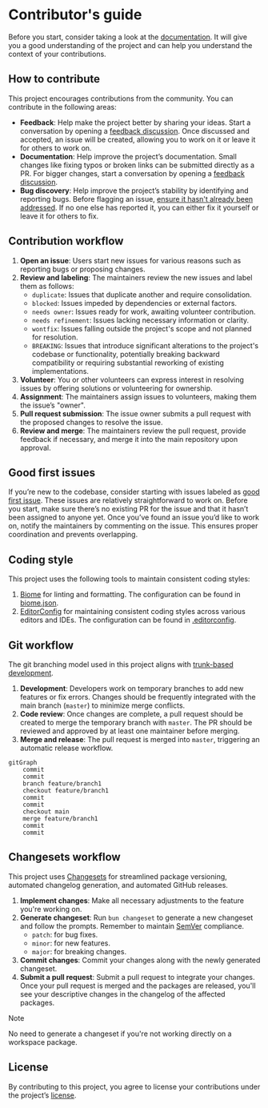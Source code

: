# Contributor's guide

Before you start, consider taking a look at the [documentation](https://lectorjs.pages.dev/). It will give you a good understanding of the project and can help you understand the context of your contributions.

## How to contribute

This project encourages contributions from the community. You can contribute in the following areas:

- **Feedback**: Help make the project better by sharing your ideas. Start a conversation by opening a [feedback discussion](https://github.com/lectorjs/lector/discussions). Once discussed and accepted, an issue will be created, allowing you to work on it or leave it for others to work on.
- **Documentation**: Help improve the project’s documentation. Small changes like fixing typos or broken links can be submitted directly as a PR. For bigger changes, start a conversation by opening a [feedback discussion](https://github.com/lectorjs/lector/discussions).
- **Bug discovery**: Help improve the project’s stability by identifying and reporting bugs. Before flagging an issue, [ensure it hasn't already been addressed](https://github.com/lectorjs/lector/issues). If no one else has reported it, you can either fix it yourself or leave it for others to fix.

## Contribution workflow

1. **Open an issue**: Users start new issues for various reasons such as reporting bugs or proposing changes.
2. **Review and labeling**: The maintainers review the new issues and label them as follows:
   - `duplicate`: Issues that duplicate another and require consolidation.
   - `blocked`: Issues impeded by dependencies or external factors.
   - `needs owner`: Issues ready for work, awaiting volunteer contribution.
   - `needs refinement`: Issues lacking necessary information or clarity.
   - `wontfix`: Issues falling outside the project's scope and not planned for resolution.
   - `BREAKING`: Issues that introduce significant alterations to the project's codebase or functionality, potentially breaking backward compatibility or requiring substantial reworking of existing implementations.
3. **Volunteer**: You or other volunteers can express interest in resolving issues by offering solutions or volunteering for ownership.
4. **Assignment**: The maintainers assign issues to volunteers, making them the issue’s "owner".
5. **Pull request submission**: The issue owner submits a pull request with the proposed changes to resolve the issue.
6. **Review and merge**: The maintainers review the pull request, provide feedback if necessary, and merge it into the main repository upon approval.

## Good first issues

If you’re new to the codebase, consider starting with issues labeled as [good first issue](https://github.com/lectorjs/lector/issues?q=is%3Aissue+is%3Aopen+label%3A%22good+first+issue%22+-label%3A%22blocked+by+upstream%22). These issues are relatively straightforward to work on. Before you start, make sure there’s no existing PR for the issue and that it hasn’t been assigned to anyone yet. Once you’ve found an issue you’d like to work on, notify the maintainers by commenting on the issue. This ensures proper coordination and prevents overlapping.

## Coding style

This project uses the following tools to maintain consistent coding styles:

1. [Biome](https://biomejs.dev/) for linting and formatting. The configuration can be found in [biome.json](biome.json).
2. [EditorConfig](https://editorconfig.org/) for maintaining consistent coding styles across various editors and IDEs. The configuration can be found in [.editorconfig](.editorconfig).

## Git workflow

The git branching model used in this project aligns with [trunk-based development](https://trunkbaseddevelopment.com/).

1. **Development**: Developers work on temporary branches to add new features or fix errors. Changes should be frequently integrated with the main branch (`master`) to minimize merge conflicts.
2. **Code review**: Once changes are complete, a pull request should be created to merge the temporary branch with `master`. The PR should be reviewed and approved by at least one maintainer before merging.
3. **Merge and release**: The pull request is merged into `master`, triggering an automatic release workflow.

```mermaid
gitGraph
    commit
    commit
    branch feature/branch1
    checkout feature/branch1
    commit
    commit
    checkout main
    merge feature/branch1
    commit
    commit
```

## Changesets workflow

This project uses [Changesets](https://github.com/changesets/changesets) for streamlined package versioning, automated changelog generation, and automated GitHub releases.

1. **Implement changes**: Make all necessary adjustments to the feature you're working on.
2. **Generate changeset**: Run `bun changeset` to generate a new changeset and follow the prompts. Remember to maintain [SemVer](https://semver.org/) compliance.
   - `patch`: for bug fixes.
   - `minor`: for new features.
   - `major`: for breaking changes.
3. **Commit changes**: Commit your changes along with the newly generated changeset.
4. **Submit a pull request**: Submit a pull request to integrate your changes. Once your pull request is merged and the packages are released, you'll see your descriptive changes in the changelog of the affected packages.

> [!NOTE]
> No need to generate a changeset if you're not working directly on a workspace package.

## License

By contributing to this project, you agree to license your contributions under the project’s [license](LICENSE).
